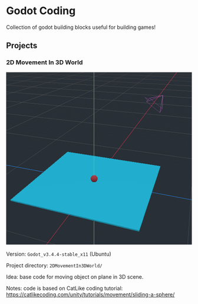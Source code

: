 
# Godot Coding 

Collection of godot building blocks useful for building games!

## Projects

### 2D Movement In 3D World

![](2DMovementIn3DWorld/icon.png)

Version: `Godot_v3.4.4-stable_x11` (Ubuntu)

Project directory: `2DMovementIn3DWorld/`

Idea: base code for moving object on plane in 3D scene.

Notes: code is based on CatLike coding tutorial: https://catlikecoding.com/unity/tutorials/movement/sliding-a-sphere/


